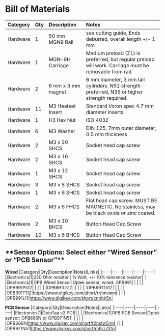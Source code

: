 <h1>Bill of Materials</h1>

|Category|Qty|Description|Notes|
|:----|:----|:----|:----|
|Hardware|1|50 mm MGN9 Rail|see cutting guide, Ends deburred, overall length +/- 1 mm|
|Hardware|1|MGN-9H Carriage|Medium preload (Z1) is preferred, but regular preload will work. Carriage must be removable from rail.|
|Hardware|2|6 mm x 3 mm magnet|6 mm diameter, 3 mm tall cylinders.  N52 strength preferred,  N35 or higher strength required.|
|Hardware|11|M3 Heatset Insert|Standard Voron spec 4.7 mm diameter inserts|
|Hardware|1|H3 Hex Nut|ISO 4032|
|Hardware|6|M3 Washer|DIN 125, 7mm outer diameter, 0.5 mm thickness|
|Hardware|2|M3 x 20 SHCS|Socket head cap screw|
|Hardware|2|M3 x 16 SHCS|Socket head cap screw|
|Hardware|1|M3 x 12 SHCS|Socket head cap screw|
|Hardware|3|M3 x 8 SHCS|Socket head cap screw|
|Hardware|1|M3 x 6 SHCS|Socket head cap screw|
|Hardware|2|M3 x 6 FHCS|Flat head cap screw. MUST BE MAGNETIC.  No stainless, may be black oxide or zinc coated.|
|Hardware|2|M3 x 10 BHCS|Button Head Cap Screw|
|Hardware|10|M3 x 6 BHCS|Button Head Cap Screw|

<h2>**Sensor Options:  Select either “Wired Sensor” or “PCB Sensor”**</h2>

**Wired**
|Category|Qty|Description|Notes|Links|
|:----|:----|:----|:----|:----|
|Electronics|1|220 Ohm resistor | ¼ Watt, +/- 10% tolerance resistor| |
|Electronics|1|OPB Wired Sensor|Optek sensor, wired. OPB991| |
| | | |OPB991P51Z| |
| | | |OPB991L51Z| |
| | | |OPB991T51Z| |
| | | |OPB991T11Z|https://www.digikey.com/short/rrjtmvwm|
| | | |OPB991L11|https://www.digikey.com/short/cnnhjr5n|

**PCB Sensor**
|Category|Qty|Description|Notes|Links|
|:----|:----|:----|:----|:----|
|Electronics|1|OptoTap v2 PCB| | |
|Electronics|1|OPB PCB Sensor|Optek sensor: OPB666N or OPB971N51| |
| | | |OPB666N|https://www.digikey.com/short/f2mzw5rm|
| | | |OPB971N51|https://www.digikey.com/short/m9rz73fp|
